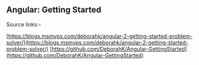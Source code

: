 ## Angular: Getting Started

Source links:-

[https://blogs.msmvps.com/deborahk/angular-2-getting-started-problem-solver/](https://blogs.msmvps.com/deborahk/angular-2-getting-started-problem-solver/)
[https://github.com/DeborahK/Angular-GettingStarted](https://github.com/DeborahK/Angular-GettingStarted)
